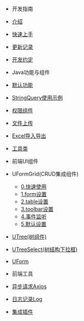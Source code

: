 - 开发指南
- [介绍](introduce.md)
- [快速上手](快速上手.md)
- [更新记录](update.md)
- [开发约定](开发约定.md)
- Java功能与组件
- [默认功能](../ueboot-ui/docs/java/默认功能.md)
- [StringQuery使用示例](../ueboot-ui/docs/java/StringQuery使用示例.md)
- [权限组件](../ueboot-ui/docs/java/权限组件.md)
- [文件上传](../ueboot-ui/docs/java/文件上传.md)
- [Excel导入导出](../ueboot-ui/docs/java/文件上传.md)
- [工具类](../ueboot-ui/docs/java/工具类.md)
- 前端UI组件
- UFormGrid(CRUD集成组件)
  - [0.快速使用](components/UFormGrid/0.快速使用.md)
  - [1.form设置](components/UFormGrid/1.form设置.md)
  - [2.table设置](components/UFormGrid/2.table设置.md)
  - [3.toolbar设置](components/UFormGrid/3.toolbar设置.md)
  - [4.事件监听](components/UFormGrid/4.事件监听.md)
  - [5.默认设置](components/UFormGrid/5.默认设置.md)
- [UTree(树组件)](components/UTree.md)
- [UTreeSelect(树结构下拉框)](components/UTreeSelect.md)

- [UForm](components/UForm.md)
- 前端工具
- [异步请求Axios](utils/axios.md)
- [日志记录Log](utils/Log.md)
- [集成插件](utils/集成插件.md)

